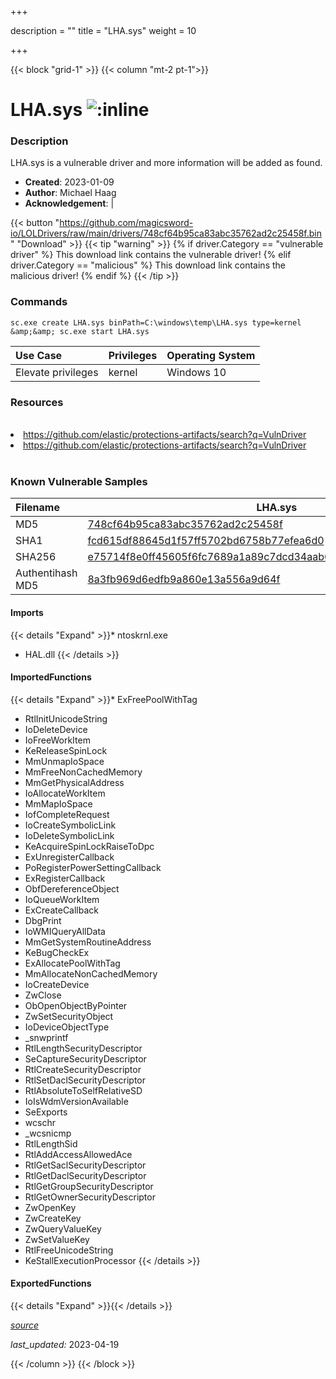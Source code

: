 +++

description = ""
title = "LHA.sys"
weight = 10

+++


{{< block "grid-1" >}}
{{< column "mt-2 pt-1">}}


# LHA.sys ![:inline](/images/twitter_verified.png) 


### Description

LHA.sys is a vulnerable driver and more information will be added as found.

- **Created**: 2023-01-09
- **Author**: Michael Haag
- **Acknowledgement**:  | [](https://twitter.com/)

{{< button "https://github.com/magicsword-io/LOLDrivers/raw/main/drivers/748cf64b95ca83abc35762ad2c25458f.bin" "Download" >}}
{{< tip "warning" >}}
{% if driver.Category == "vulnerable driver" %}
This download link contains the vulnerable driver!
{% elif driver.Category == "malicious" %}
This download link contains the malicious driver!
{% endif %}
{{< /tip >}}

### Commands

```
sc.exe create LHA.sys binPath=C:\windows\temp\LHA.sys type=kernel &amp;&amp; sc.exe start LHA.sys
```

| Use Case | Privileges | Operating System | 
|:---- | ---- | ---- |
| Elevate privileges | kernel | Windows 10 |

### Resources
<br>
<li><a href=" https://github.com/elastic/protections-artifacts/search?q=VulnDriver"> https://github.com/elastic/protections-artifacts/search?q=VulnDriver</a></li>
<li><a href="https://github.com/elastic/protections-artifacts/search?q=VulnDriver">https://github.com/elastic/protections-artifacts/search?q=VulnDriver</a></li>
<br>

### Known Vulnerable Samples

| Filename | LHA.sys |
|:---- | ---- | 
| MD5 | <a href="https://www.virustotal.com/gui/file/748cf64b95ca83abc35762ad2c25458f">748cf64b95ca83abc35762ad2c25458f</a> |
| SHA1 | <a href="https://www.virustotal.com/gui/file/fcd615df88645d1f57ff5702bd6758b77efea6d0">fcd615df88645d1f57ff5702bd6758b77efea6d0</a> |
| SHA256 | <a href="https://www.virustotal.com/gui/file/e75714f8e0ff45605f6fc7689a1a89c7dcd34aab66c6131c63fefaca584539cf">e75714f8e0ff45605f6fc7689a1a89c7dcd34aab66c6131c63fefaca584539cf</a> |
| Authentihash MD5 | <a href="https://www.virustotal.com/gui/search/authentihash%253A8a3fb969d6edfb9a860e13a556a9d64f">8a3fb969d6edfb9a860e13a556a9d64f</a> || Authentihash SHA1 | <a href="https://www.virustotal.com/gui/search/authentihash%253Ad9cf173dd75bf410c2f7f35247cd4db186af9a41">d9cf173dd75bf410c2f7f35247cd4db186af9a41</a> || Authentihash SHA256 | <a href="https://www.virustotal.com/gui/search/authentihash%253Afe14940b5d3068b7ceffd28a529196811f1d0e175522f4dfab26573e7aca0bb4">fe14940b5d3068b7ceffd28a529196811f1d0e175522f4dfab26573e7aca0bb4</a> || Signature | Microsoft Windows Hardware Compatibility Publisher, Microsoft Windows Third Party Component CA 2014, Microsoft Root Certificate Authority 2010   || Company | LG Electronics Inc. || Description | LHA || Product | Microsoft® Windows® Operating System || OriginalFilename | LHA.sys |
#### Imports
{{< details "Expand" >}}* ntoskrnl.exe
* HAL.dll
{{< /details >}}
#### ImportedFunctions
{{< details "Expand" >}}* ExFreePoolWithTag
* RtlInitUnicodeString
* IoDeleteDevice
* IoFreeWorkItem
* KeReleaseSpinLock
* MmUnmapIoSpace
* MmFreeNonCachedMemory
* MmGetPhysicalAddress
* IoAllocateWorkItem
* MmMapIoSpace
* IofCompleteRequest
* IoCreateSymbolicLink
* IoDeleteSymbolicLink
* KeAcquireSpinLockRaiseToDpc
* ExUnregisterCallback
* PoRegisterPowerSettingCallback
* ExRegisterCallback
* ObfDereferenceObject
* IoQueueWorkItem
* ExCreateCallback
* DbgPrint
* IoWMIQueryAllData
* MmGetSystemRoutineAddress
* KeBugCheckEx
* ExAllocatePoolWithTag
* MmAllocateNonCachedMemory
* IoCreateDevice
* ZwClose
* ObOpenObjectByPointer
* ZwSetSecurityObject
* IoDeviceObjectType
* _snwprintf
* RtlLengthSecurityDescriptor
* SeCaptureSecurityDescriptor
* RtlCreateSecurityDescriptor
* RtlSetDaclSecurityDescriptor
* RtlAbsoluteToSelfRelativeSD
* IoIsWdmVersionAvailable
* SeExports
* wcschr
* _wcsnicmp
* RtlLengthSid
* RtlAddAccessAllowedAce
* RtlGetSaclSecurityDescriptor
* RtlGetDaclSecurityDescriptor
* RtlGetGroupSecurityDescriptor
* RtlGetOwnerSecurityDescriptor
* ZwOpenKey
* ZwCreateKey
* ZwQueryValueKey
* ZwSetValueKey
* RtlFreeUnicodeString
* KeStallExecutionProcessor
{{< /details >}}
#### ExportedFunctions
{{< details "Expand" >}}{{< /details >}}



[*source*](https://github.com/magicsword-io/LOLDrivers/tree/main/yaml/lha.yaml)

*last_updated:* 2023-04-19








{{< /column >}}
{{< /block >}}
